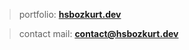 > portfolio: **[hsbozkurt.dev](https://hsbozkurt.dev/)**

> contact mail: **contact@hsbozkurt.dev**
